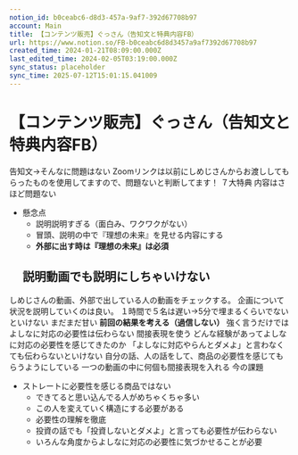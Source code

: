 ```yaml
---
notion_id: b0ceabc6-d8d3-457a-9af7-392d67708b97
account: Main
title: 【コンテンツ販売】ぐっさん（告知文と特典内容FB）
url: https://www.notion.so/FB-b0ceabc6d8d3457a9af7392d67708b97
created_time: 2024-01-21T08:09:00.000Z
last_edited_time: 2024-02-05T03:19:00.000Z
sync_status: placeholder
sync_time: 2025-07-12T15:01:15.041009
---
```

# 【コンテンツ販売】ぐっさん（告知文と特典内容FB）

告知文→そんなに問題はない
Zoomリンクは以前にしめじさんからお渡ししてもらったものを使用してますので、問題ないと判断してます！
７大特典
内容はさほど問題ない
- 懸念点
  - 説明説明すぎる（面白み、ワクワクがない）
  - 冒頭、説明の中で『理想の未来』を見せる内容にする
  - **外部に出す時は『理想の未来』は必須**
  ## 説明動画でも説明にしちゃいけない
しめじさんの動画、外部で出している人の動画をチェックする。
企画について
状況を説明していくのは良い。
１時間で５名は遅い→5分で埋まるくらいでないといけない
まだまだ甘い
**前回の結果を考える（過信しない）**
強く言うだけではよしなに対応の必要性は伝わらない
間接表現を使う
  どんな経験があってよしなに対応の必要性を感じてきたのか
  「よしなに対応やらんとダメよ」と言わなくても伝わらないといけない
  自分の話、人の話をして、商品の必要性を感じてもらうようにしている
  一つの動画の中に何個も間接表現を入れる
  今の課題
- ストレートに必要性を感じる商品ではない
  - できてると思い込んでる人がめちゃくちゃ多い
  - この人を変えていく構造にする必要がある
  - 必要性の理解を徹底
  - 投資の話でも「投資しないとダメよ」と言っても必要性が伝わらない
  - いろんな角度からよしなに対応の必要性に気づかせることが必要